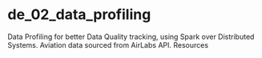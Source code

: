# de_02_data_profiling
Data Profiling for better Data Quality tracking, using Spark over Distributed Systems. Aviation data sourced from AirLabs API.  Resources
